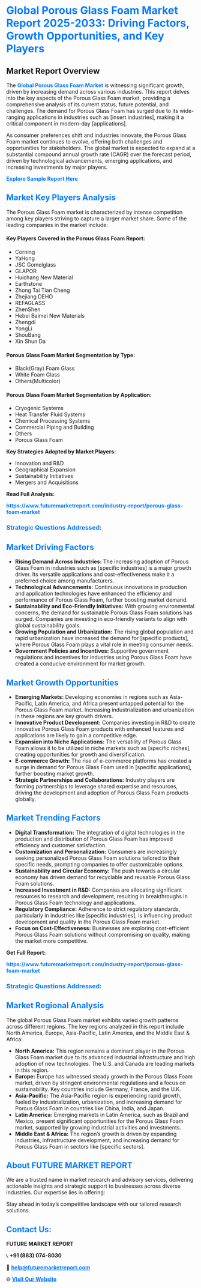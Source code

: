<h1 style="color: #007BFF;">Global Porous Glass Foam Market Report 2025-2033: Driving Factors, Growth Opportunities, and Key Players</h1>

<section id="overview">
<h2>Market Report Overview</h2>
<p>The <a href="https://www.futuremarketreport.com/industry-report/porous-glass-foam-market" style="color: #007BFF; text-decoration: none;"><strong>Global Porous Glass Foam Market</strong></a> is witnessing significant growth, driven by increasing demand across various industries. This report delves into the key aspects of the Porous Glass Foam market, providing a comprehensive analysis of its current status, future potential, and challenges. The demand for Porous Glass Foam has surged due to its wide-ranging applications in industries such as [insert industries], making it a critical component in modern-day [applications].</p>
<p>As consumer preferences shift and industries innovate, the Porous Glass Foam market continues to evolve, offering both challenges and opportunities for stakeholders. The global market is expected to expand at a substantial compound annual growth rate (CAGR) over the forecast period, driven by technological advancements, emerging applications, and increasing investments by major players.</p>
</section>

<section id="overview">
<p><a href="https://www.futuremarketreport.com/request-sample/reportId=111423" style="color: #007BFF; text-decoration: none;"><strong>Explore Sample Report Here</strong></a></p>
</section>

<section id="key-players">
<h2 style="color: #007BFF;">Market Key Players Analysis</h2>
<p>The Porous Glass Foam market is characterized by intense competition among key players striving to capture a larger market share. Some of the leading companies in the market include:</p>
<h4>Key Players Covered in the Porous Glass Foam Report:</h4>
<ul><li>Corning</li><li>YaHong</li><li>JSC Gomelglass</li><li>GLAPOR</li><li>Huichang New Material</li><li>Earthstone</li><li>Zhong Tai Tian Cheng</li><li>Zhejiang DEHO</li><li>REFAGLASS</li><li>ZhenShen</li><li>Hebei Baimei New Materials</li><li>Zhengdi</li><li>YongLi</li><li>ShouBang</li><li>Xin Shun Da</li></ul>
<h4>Porous Glass Foam Market Segmentation by Type:</h4>
<ul><li>Black(Gray) Foam Glass</li><li>White Foam Glass</li><li>Others(Multicolor)</li></ul>

<h4>Porous Glass Foam Market Segmentation by Application:</h4>
<ul><li>Cryogenic Systems</li><li>Heat Transfer Fluid Systems</li><li>Chemical Processing Systems</li><li>Commercial Piping and Building</li><li>Others</li><li>Porous Glass Foam</li></ul>
<p><strong>Key Strategies Adopted by Market Players:</strong></p>
<ul>
<li>Innovation and R&D</li>
<li>Geographical Expansion</li>
<li>Sustainability Initiatives</li>
<li>Mergers and Acquisitions</li>
</ul>
</section>

<section>
<p><strong>Read Full Analysis: </strong></p><a href="https://www.futuremarketreport.com/industry-report/porous-glass-foam-market" style="color: #007BFF; text-decoration: none;"><strong>https://www.futuremarketreport.com/industry-report/porous-glass-foam-market</strong></a>
<h3 style="color: #007BFF;">Strategic Questions Addressed:</h3>
</section>

<section id="driving-factors">
<h2 style="color: #007BFF;">Market Driving Factors</h2>
<ul>
<li><strong>Rising Demand Across Industries:</strong> The increasing adoption of Porous Glass Foam in industries such as [specific industries] is a major growth driver. Its versatile applications and cost-effectiveness make it a preferred choice among manufacturers.</li>
<li><strong>Technological Advancements:</strong> Continuous innovations in production and application technologies have enhanced the efficiency and performance of Porous Glass Foam, further boosting market demand.</li>
<li><strong>Sustainability and Eco-Friendly Initiatives:</strong> With growing environmental concerns, the demand for sustainable Porous Glass Foam solutions has surged. Companies are investing in eco-friendly variants to align with global sustainability goals.</li>
<li><strong>Growing Population and Urbanization:</strong> The rising global population and rapid urbanization have increased the demand for [specific products], where Porous Glass Foam plays a vital role in meeting consumer needs.</li>
<li><strong>Government Policies and Incentives:</strong> Supportive government regulations and incentives for industries using Porous Glass Foam have created a conducive environment for market growth.</li>
</ul>
</section>

<section id="growth-opportunities">
<h2 style="color: #007BFF;">Market Growth Opportunities</h2>
<ul>
<li><strong>Emerging Markets:</strong> Developing economies in regions such as Asia-Pacific, Latin America, and Africa present untapped potential for the Porous Glass Foam market. Increasing industrialization and urbanization in these regions are key growth drivers.</li>
<li><strong>Innovative Product Development:</strong> Companies investing in R&D to create innovative Porous Glass Foam products with enhanced features and applications are likely to gain a competitive edge.</li>
<li><strong>Expansion into Niche Applications:</strong> The versatility of Porous Glass Foam allows it to be utilized in niche markets such as [specific niches], creating opportunities for growth and diversification.</li>
<li><strong>E-commerce Growth:</strong> The rise of e-commerce platforms has created a surge in demand for Porous Glass Foam used in [specific applications], further boosting market growth.</li>
<li><strong>Strategic Partnerships and Collaborations:</strong> Industry players are forming partnerships to leverage shared expertise and resources, driving the development and adoption of Porous Glass Foam products globally.</li>
</ul>
</section>

<section id="trending-factors">
<h2 style="color: #007BFF;">Market Trending Factors</h2>
<ul>
<li><strong>Digital Transformation:</strong> The integration of digital technologies in the production and distribution of Porous Glass Foam has improved efficiency and customer satisfaction.</li>
<li><strong>Customization and Personalization:</strong> Consumers are increasingly seeking personalized Porous Glass Foam solutions tailored to their specific needs, prompting companies to offer customizable options.</li>
<li><strong>Sustainability and Circular Economy:</strong> The push towards a circular economy has driven demand for recyclable and reusable Porous Glass Foam solutions.</li>
<li><strong>Increased Investment in R&D:</strong> Companies are allocating significant resources to research and development, resulting in breakthroughs in Porous Glass Foam technology and applications.</li>
<li><strong>Regulatory Compliance:</strong> Adherence to strict regulatory standards, particularly in industries like [specific industries], is influencing product development and quality in the Porous Glass Foam market.</li>
<li><strong>Focus on Cost-Effectiveness:</strong> Businesses are exploring cost-efficient Porous Glass Foam solutions without compromising on quality, making the market more competitive.</li>
</ul>
</section>

<section>
<p><strong>Get Full Report: </strong></p><a href="https://www.futuremarketreport.com/industry-report/porous-glass-foam-market" style="color: #007BFF; text-decoration: none;"><strong>https://www.futuremarketreport.com/industry-report/porous-glass-foam-market</strong></a>
<h3 style="color: #007BFF;">Strategic Questions Addressed:</h3>
</section>


<section id="regional-analysis">
<h2 style="color: #007BFF;">Market Regional Analysis</h2>
<p>The global Porous Glass Foam market exhibits varied growth patterns across different regions. The key regions analyzed in this report include North America, Europe, Asia-Pacific, Latin America, and the Middle East & Africa:</p>
<ul>
<li><strong>North America:</strong> This region remains a dominant player in the Porous Glass Foam market due to its advanced industrial infrastructure and high adoption of new technologies. The U.S. and Canada are leading markets in this region.</li>
<li><strong>Europe:</strong> Europe has witnessed steady growth in the Porous Glass Foam market, driven by stringent environmental regulations and a focus on sustainability. Key countries include Germany, France, and the U.K.</li>
<li><strong>Asia-Pacific:</strong> The Asia-Pacific region is experiencing rapid growth, fueled by industrialization, urbanization, and increasing demand for Porous Glass Foam in countries like China, India, and Japan.</li>
<li><strong>Latin America:</strong> Emerging markets in Latin America, such as Brazil and Mexico, present significant opportunities for the Porous Glass Foam market, supported by growing industrial activities and investments.</li>
<li><strong>Middle East & Africa:</strong> The region’s growth is driven by expanding industries, infrastructure development, and increasing demand for Porous Glass Foam in sectors like [specific sectors].</li>
</ul>
</section>

<footer>
<h2 style="color: #007BFF;">About FUTURE MARKET REPORT</h2>
<p>We are a trusted name in market research and advisory services, delivering actionable insights and strategic support to businesses across diverse industries. Our expertise lies in offering:</p>

<p>Stay ahead in today’s competitive landscape with our tailored research solutions.</p>

<h2 style="color: #007BFF;">Contact Us:</h2>
<p><strong>FUTURE MARKET REPORT</strong></p>
<p>📞 <strong>+91 (883) 074-8030</strong></p>
<p>📧 <strong><a href="mailto:help@futuremarketreport.com" style="color: #007BFF;">help@futuremarketreport.com</a></strong></p>
<p>🌐 <strong><a href="https://www.futuremarketreport.com/" style="color: #007BFF;">Visit Our Website</a></strong></p>
</footer>